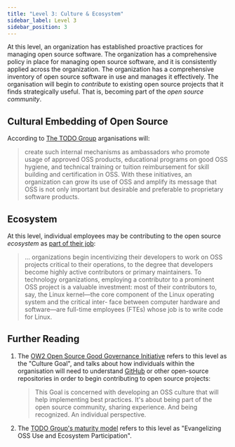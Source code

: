```yaml
---
title: "Level 3: Culture & Ecosystem"
sidebar_label: Level 3
sidebar_position: 3
---
```


At this level, an organization has established proactive practices for managing open source software. The organization has a comprehensive policy in place for managing open source software, and it is consistently applied across the organization. The organization has a comprehensive inventory of open source software in use and manages it effectively.   The organisation will begin to _contribute_ to existing open source projects that it finds strategically useful.  That is, becoming part of the _open source community_.

## Cultural Embedding of Open Source

According to [The TODO Group](../Training/Evolution-OSPO) arganisations will:

> create such internal mechanisms as ambassadors who promote usage of approved OSS products, educational programs on good OSS hygiene, and technical training or tuition reimbursement for skill building and certification in OSS. With these initiatives, an organization can grow its use of OSS and amplify its message that OSS is not only important but desirable and preferable to proprietary software products.

## Ecosystem

At this level, individual employees may be contributing to the open source _ecosystem_ as [part of their job](../Training/Evolution-OSPO.md):

> ... organizations begin incentivizing their developers to work on OSS projects critical to their operations, to the degree that developers become highly active contributors or primary maintainers. To technology organizations, employing a contributor to a prominent OSS project is a valuable investment: most of their contributors to, say, the Linux kernel—the core component of the Linux operating system and the critical inter- face between computer hardware and software—are full-time employees (FTEs) whose job is to write code for Linux.

## Further Reading

1. The [OW2 Open Source Good Governance Initiative](https://www.ow2.org/view/OSS_Governance/Level_3) refers to this level as the "Culture Goal", and talks about how individuals within the organisation will need to understand [GitHub](https://github.com) or other open-source repositories in order to begin contributing to open source projects:

    > This Goal is concerned with developing an OSS culture that will help implementing best practices. It's about being part of the open source community, sharing experience. And being recognized. An individual perspective.

2. The [TODO Group's maturity model](../Training/Evolution-OSPO) refers to this level as "Evangelizing OSS Use and Ecosystem Participation".
